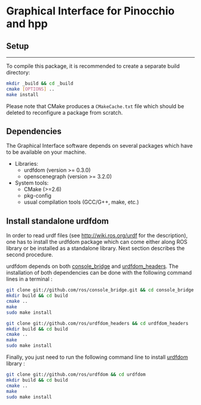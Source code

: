 # Graphical Interface for Pinocchio and hpp

## Setup
-----

To compile this package, it is recommended to create a separate build
directory:
```sh
mkdir _build && cd _build
cmake [OPTIONS] ..
make install
```

Please note that CMake produces a `CMakeCache.txt` file which should
be deleted to reconfigure a package from scratch.

## Dependencies

The Graphical Interface software depends on several packages which
have to be available on your machine.

 - Libraries:
   - urdfdom (version >= 0.3.0)
   - openscenegraph (version >= 3.2.0)
 - System tools:
   - CMake (>=2.6)
   - pkg-config
   - usual compilation tools (GCC/G++, make, etc.)

## Install standalone urdfdom

In order to read urdf files (see http://wiki.ros.org/urdf for the description), one has to install the urdfdom package which can come either along ROS library or be installed as a standalone library. Next section describes the second procedure.

urdfdom depends on both [console_bridge] and [urdfdom_headers]. The installation of both dependencies can be done with the following command lines in a terminal :
```sh
git clone git://github.com/ros/console_bridge.git && cd console_bridge
mkdir build && cd build
cmake ..
make
sudo make install

git clone git://github.com/ros/urdfdom_headers && cd urdfdom_headers
mkdir build && cd build
cmake ..
make
sudo make install
```

Finally, you just need to run the following command line to install [urdfdom] library :
```sh
git clone git://github.com/ros/urdfdom && cd urdfdom
mkdir build && cd build
cmake ..
make
sudo make install
```

[console_bridge]:https://github.com/ros/console_bridge "console_bridge"
[urdfdom_headers]:https://github.com/ros/urdfdom_headers "urdfdom_headers"
[urdfdom]:https://github.com/ros/urdfdom "urdfdom"
